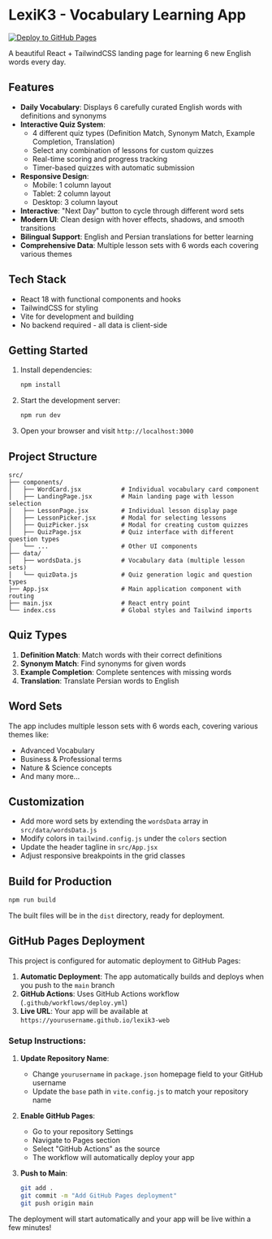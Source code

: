 # LexiK3 - Vocabulary Learning App

[![Deploy to GitHub Pages](https://github.com/yourusername/lexik3-web/actions/workflows/deploy.yml/badge.svg)](https://github.com/yourusername/lexik3-web/actions/workflows/deploy.yml)

A beautiful React + TailwindCSS landing page for learning 6 new English words every day.

## Features

- **Daily Vocabulary**: Displays 6 carefully curated English words with definitions and synonyms
- **Interactive Quiz System**: 
  - 4 different quiz types (Definition Match, Synonym Match, Example Completion, Translation)
  - Select any combination of lessons for custom quizzes
  - Real-time scoring and progress tracking
  - Timer-based quizzes with automatic submission
- **Responsive Design**: 
  - Mobile: 1 column layout
  - Tablet: 2 column layout  
  - Desktop: 3 column layout
- **Interactive**: "Next Day" button to cycle through different word sets
- **Modern UI**: Clean design with hover effects, shadows, and smooth transitions
- **Bilingual Support**: English and Persian translations for better learning
- **Comprehensive Data**: Multiple lesson sets with 6 words each covering various themes

## Tech Stack

- React 18 with functional components and hooks
- TailwindCSS for styling
- Vite for development and building
- No backend required - all data is client-side

## Getting Started

1. Install dependencies:
   ```bash
   npm install
   ```

2. Start the development server:
   ```bash
   npm run dev
   ```

3. Open your browser and visit `http://localhost:3000`

## Project Structure

```
src/
├── components/
│   ├── WordCard.jsx           # Individual vocabulary card component
│   ├── LandingPage.jsx        # Main landing page with lesson selection
│   ├── LessonPage.jsx         # Individual lesson display page
│   ├── LessonPicker.jsx       # Modal for selecting lessons
│   ├── QuizPicker.jsx         # Modal for creating custom quizzes
│   ├── QuizPage.jsx           # Quiz interface with different question types
│   └── ...                    # Other UI components
├── data/
│   ├── wordsData.js           # Vocabulary data (multiple lesson sets)
│   └── quizData.js            # Quiz generation logic and question types
├── App.jsx                    # Main application component with routing
├── main.jsx                   # React entry point
└── index.css                  # Global styles and Tailwind imports
```

## Quiz Types

1. **Definition Match**: Match words with their correct definitions
2. **Synonym Match**: Find synonyms for given words
3. **Example Completion**: Complete sentences with missing words
4. **Translation**: Translate Persian words to English

## Word Sets

The app includes multiple lesson sets with 6 words each, covering various themes like:
- Advanced Vocabulary
- Business & Professional terms
- Nature & Science concepts
- And many more...

## Customization

- Add more word sets by extending the `wordsData` array in `src/data/wordsData.js`
- Modify colors in `tailwind.config.js` under the `colors` section
- Update the header tagline in `src/App.jsx`
- Adjust responsive breakpoints in the grid classes

## Build for Production

```bash
npm run build
```

The built files will be in the `dist` directory, ready for deployment.

## GitHub Pages Deployment

This project is configured for automatic deployment to GitHub Pages:

1. **Automatic Deployment**: The app automatically builds and deploys when you push to the `main` branch
2. **GitHub Actions**: Uses GitHub Actions workflow (`.github/workflows/deploy.yml`)
3. **Live URL**: Your app will be available at `https://yourusername.github.io/lexik3-web`

### Setup Instructions:

1. **Update Repository Name**: 
   - Change `yourusername` in `package.json` homepage field to your GitHub username
   - Update the `base` path in `vite.config.js` to match your repository name

2. **Enable GitHub Pages**:
   - Go to your repository Settings
   - Navigate to Pages section
   - Select "GitHub Actions" as the source
   - The workflow will automatically deploy your app

3. **Push to Main**:
   ```bash
   git add .
   git commit -m "Add GitHub Pages deployment"
   git push origin main
   ```

The deployment will start automatically and your app will be live within a few minutes!
